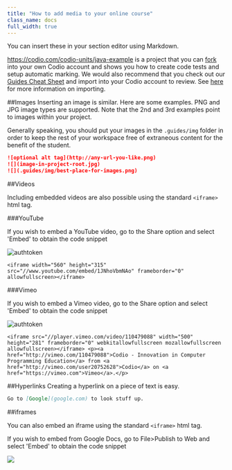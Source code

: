 ```yaml
---
title: "How to add media to your online course"
class_name: docs
full_width: true
---
```


You can insert these in your section editor using Markdown.

https://codio.com/codio-units/java-example is a project that you can [fork](/docs/ide/features/fork/) into your own Codio account and shows you how to create code tests and setup automatic marking. We would also recommend that you check out our [Guides Cheat Sheet](https://bitbucket.org/codiocontent/guides-cheat-sheet) and import into your Codio account to review. See [here](/docs//project/creating/) for more information on importing.

##Images
Inserting an image is similar. Here are some examples. PNG and JPG image types are supported. Note that the 2nd and 3rd examples point to images within your project.

Generally speaking, you should put your images in the `.guides/img` folder in order to keep the rest of your workspace free of extraneous content for the benefit of the student.

```markdown
![optional alt tag](http://any-url-you-like.png)
![](image-in-project-root.jpg)
![](.guides/img/best-place-for-images.png)
```

##Videos

Including embedded videos are also possible using the standard `<iframe>` html tag.


###YouTube
  
If you wish to embed a YouTube video, go to the Share option and select 'Embed' to obtain the code snippet

<img alt="authtoken" src="/img/docs/guides/guides_youtube.png" class="simple"/>

```
<iframe width="560" height="315" src="//www.youtube.com/embed/1JNhoVbmNAo" frameborder="0" allowfullscreen></iframe>
```

###Vimeo
  
  If you wish to embed a Vimeo video, go to the Share option and select 'Embed' to obtain the code snippet

<img alt="authtoken" src="/img/docs/guides/guides_vimeo.png" class="simple"/>

```
<iframe src="//player.vimeo.com/video/110479088" width="500" height="281" frameborder="0" webkitallowfullscreen mozallowfullscreen allowfullscreen></iframe> <p><a href="http://vimeo.com/110479088">Codio - Innovation in Computer Programming Education</a> from <a href="http://vimeo.com/user20752628">Codio</a> on <a href="https://vimeo.com">Vimeo</a>.</p>
```

##Hyperlinks
Creating a hyperlink on a piece of text is easy.

```markdown
Go to [Google](google.com) to look stuff up.
```



##iframes

You can also embed an iframe using the standard `<iframe>` html tag.

If you wish to embed from Google Docs, go to File>Publish to Web and select 'Embed' to obtain the code snippet


![](/img/docs/guides/guides_publish.png)